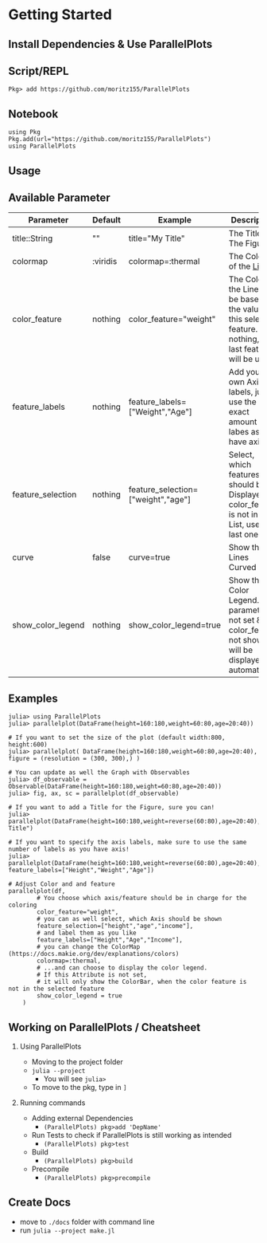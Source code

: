 
# Getting Started

## Install Dependencies & Use ParallelPlots
## Script/REPL
`Pkg> add https://github.com/moritz155/ParallelPlots`
## Notebook
```
using Pkg
Pkg.add(url="https://github.com/moritz155/ParallelPlots")
using ParallelPlots
```
## Usage
## Available Parameter

| Parameter         | Default  | Example                            | Description                                                                                                            |
|-------------------|----------|------------------------------------|------------------------------------------------------------------------------------------------------------------------|
| title::String     | ""       | title="My Title"                   | The Title of The Figure,                                                                                               |
| colormap          | :viridis | colormap=:thermal                  | The Colors of the [Lines](https://docs.makie.org/dev/explanations/colors)                                              |
| color_feature     | nothing  | color_feature="weight"             | The Color of the Lines will be based on the values of this selected feature. If nothing, the last feature will be used |
| feature_labels    | nothing  | feature_labels=["Weight","Age"]    | Add your own Axis labels, just use the exact amount of labes as you have axis                                          |
| feature_selection | nothing  | feature_selection=["weight","age"] | Select, which features should be Displayed. If color_feature is not in this List, use the last one                     |
| curve             | false    | curve=true                         | Show the Lines Curved                                                                                                  |
| show_color_legend | nothing  | show_color_legend=true             | Show the Color Legend. If parameter not set & color_feature not shown, it will be displayed automaticly                |


## Examples
```
julia> using ParallelPlots
julia> parallelplot(DataFrame(height=160:180,weight=60:80,age=20:40))
```
```
# If you want to set the size of the plot (default width:800, height:600)
julia> parallelplot( DataFrame(height=160:180,weight=60:80,age=20:40), figure = (resolution = (300, 300),) )
```
```
# You can update as well the Graph with Observables
julia> df_observable = Observable(DataFrame(height=160:180,weight=60:80,age=20:40))
julia> fig, ax, sc = parallelplot(df_observable)
```
```
# If you want to add a Title for the Figure, sure you can!
julia> parallelplot(DataFrame(height=160:180,weight=reverse(60:80),age=20:40),title="My Title")
```
```
# If you want to specify the axis labels, make sure to use the same number of labels as you have axis!
julia> parallelplot(DataFrame(height=160:180,weight=reverse(60:80),age=20:40), feature_labels=["Height","Weight","Age"])
```
```
# Adjust Color and and feature
parallelplot(df,
        # You choose which axis/feature should be in charge for the coloring
        color_feature="weight",
        # you can as well select, which Axis should be shown
        feature_selection=["height","age","income"],
        # and label them as you like
        feature_labels=["Height","Age","Income"],
        # you can change the ColorMap (https://docs.makie.org/dev/explanations/colors)
        colormap=:thermal,
        # ...and can choose to display the color legend.
        # If this Attribute is not set,
        # it will only show the ColorBar, when the color feature is not in the selected feature
        show_color_legend = true
    )
```

## Working on ParallelPlots / Cheatsheet
1. Using ParallelPlots
    * Moving to the  project folder
    * `julia --project`
        * You will see `julia>`
    * To move to the pkg, type in `]`


2. Running commands
    * Adding external Dependencies
        - `(ParallelPlots) pkg>add 'DepName'`
    * Run Tests to check if ParallelPlots is still working as intended
        - `(ParallelPlots) pkg>test`
    * Build
        - `(ParallelPlots) pkg>build`
    * Precompile
        - `(ParallelPlots) pkg>precompile`


## Create Docs
* move to `./docs` folder with command line
* run `julia --project make.jl`



